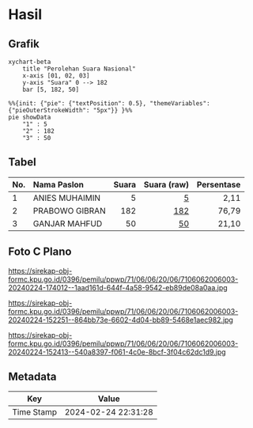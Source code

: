 # Hasil

## Grafik

```mermaid
xychart-beta
    title "Perolehan Suara Nasional"
    x-axis [01, 02, 03]
    y-axis "Suara" 0 --> 182
    bar [5, 182, 50]
```

```mermaid
%%{init: {"pie": {"textPosition": 0.5}, "themeVariables": {"pieOuterStrokeWidth": "5px"}} }%%
pie showData
    "1" : 5
    "2" : 182
    "3" : 50
```

## Tabel

| No. | Nama Paslon    | Suara | Suara (raw) | Persentase |
|:--- |:-------------- | -----:| -----------:| ----------:|
| 1   | ANIES MUHAIMIN | 5     | [5][p-1]    | 2,11       |
| 2   | PRABOWO GIBRAN | 182   | [182][p-2]  | 76,79      |
| 3   | GANJAR MAHFUD  | 50    | [50][p-3]   | 21,10      |


[p-1]: https://github.com/gigit-pemilu/pemilu-2024/blob/main/pilpres/hitung-suara/sub/71-sulawesi-utara/sub/06-minahasa-utara/sub/06-likupang-barat/sub/2006-maliambao/sub/003-tps/sub/paslon-1.txt
[p-2]: https://github.com/gigit-pemilu/pemilu-2024/blob/main/pilpres/hitung-suara/sub/71-sulawesi-utara/sub/06-minahasa-utara/sub/06-likupang-barat/sub/2006-maliambao/sub/003-tps/sub/paslon-2.txt
[p-3]: https://github.com/gigit-pemilu/pemilu-2024/blob/main/pilpres/hitung-suara/sub/71-sulawesi-utara/sub/06-minahasa-utara/sub/06-likupang-barat/sub/2006-maliambao/sub/003-tps/sub/paslon-3.txt

## Foto C Plano

https://sirekap-obj-formc.kpu.go.id/0396/pemilu/ppwp/71/06/06/20/06/7106062006003-20240224-174012--1aad161d-644f-4a58-9542-eb89de08a0aa.jpg

https://sirekap-obj-formc.kpu.go.id/0396/pemilu/ppwp/71/06/06/20/06/7106062006003-20240224-152251--864bb73e-6602-4d04-bb89-5468e1aec982.jpg

https://sirekap-obj-formc.kpu.go.id/0396/pemilu/ppwp/71/06/06/20/06/7106062006003-20240224-152413--540a8397-f061-4c0e-8bcf-3f04c62dc1d9.jpg


## Metadata

| Key        | Value               |
| ---------- | ------------------- |
| Time Stamp | 2024-02-24 22:31:28 |



